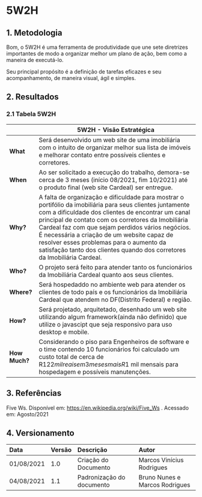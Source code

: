 # 5W2H

## 1. Metodologia

Bom, o 5W2H é uma ferramenta de produtividade que une sete diretrizes importantes de modo a organizar melhor um plano de ação, bem como a maneira de executá-lo.

Seu principal propósito é a definição de tarefas eficazes e seu acompanhamento, de maneira visual, ágil e simples.

## 2. Resultados
### 2.1 Tabela 5W2H

| | <center>5W2H - Visão Estratégica|
--|--|
**What** | Será desenvolvido um web site de uma imobiliária com o intuito de organizar melhor sua lista de imóveis e melhorar contato entre possíveis clientes e corretores.
 **When**| Ao ser solicitado a execução do trabalho, demora-se cerca de 3 meses (início 08/2021, fim 10/2021) até o produto final (web site Cardeal) ser entregue.
**Why?** | A falta de organização e dificuldade para mostrar o portifólio da imobiliária para seus clientes juntamente com a dificuldade dos clientes de encontrar um canal principal de contato com os corretores da Imobiliária Cardeal faz com que sejam perdidos vários negócios. É necessária a criação de um website capaz de resolver esses problemas para o aumento da satisfação tanto dos clientes quando dos corretores da Imobiliária Cardeal.
**Who?** | O projeto será feito para atender tanto os funcionários da Imobiliária Cardeal quanto aos seus clientes.
**Where?** | Será hospedaddo no ambiente web para atender os clientes de todo país e os funcionários da Imobiliária Cardeal que atendem no DF(Distrito Federal) e região.
**How?** | Será projetado, arquitetado, desenhado um web site utilizando algum framework(ainda não definido) que utilize o javascipt que seja responsivo para uso desktop e mobile. 
**How Much?**| Considerando o piso para Engenheiros de software e o time contendo 10 funcionários foi calculado um custo total de cerca de R$122 mil reais em 3 meses mais R$1 mil mensais para hospedagem e possíveis manutenções.


## 3. Referências 

Five Ws. Disponível em: <a href="https://en.wikipedia.org/wiki/Five_Ws">https://en.wikipedia.org/wiki/Five_Ws </a>. Acessado em: Agosto/2021


## 4. Versionamento

| Data       | Versão | Descrição                                | Autor             |
| :--------- | :----- | :--------------------------------------- | :---------------- |
| 01/08/2021 | 1.0    | Criação do Documento          | Marcos Vinícius Rodrigues    |
| 04/08/2021 | 1.1    | Padronização do documento       | Bruno Nunes e Marcos Rodrigues    |
